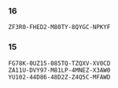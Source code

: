 ### 16
```
ZF3R0-FHED2-M80TY-8QYGC-NPKYF
```

### 15
```
FG78K-0UZ15-085TQ-TZQXV-XV0CD
ZA11U-DVY97-M81LP-4MNEZ-X3AW0
YU102-44D86-48D2Z-Z4Q5C-MFAWD
```
